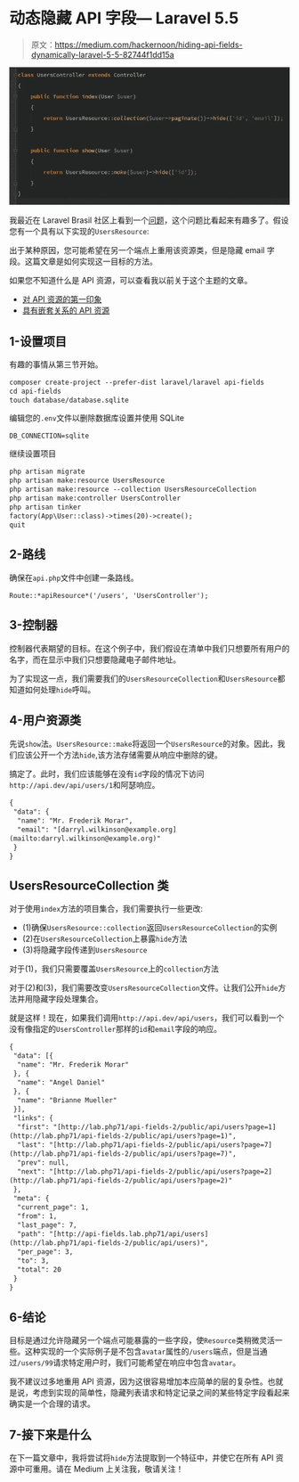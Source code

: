 # 动态隐藏 API 字段— Laravel 5.5

> 原文：<https://medium.com/hackernoon/hiding-api-fields-dynamically-laravel-5-5-82744f1dd15a>

![](img/3a8ae1a0eb3544cf8c78537c40e17ff5.png)

我最近在 Laravel Brasil 社区上看到一个[问题](https://github.com/laravelbrasil/forum/issues/140)，这个问题比看起来有趣多了。假设您有一个具有以下实现的`UsersResource`:

出于某种原因，您可能希望在另一个端点上重用该资源类，但是隐藏 email 字段。这篇文章是如何实现这一目标的方法。

如果您不知道什么是 API 资源，可以查看我以前关于这个主题的文章。

*   [对 API 资源的第一印象](https://hackernoon.com/first-impressions-on-laravel-api-resources-4869b73b7847)
*   [具有嵌套关系的 API 资源](https://hackernoon.com/reusable-api-resource-with-nested-relationship-laravel-5-5-c654c7243869)

## 1-设置项目

有趣的事情从第三节开始。

```
composer create-project --prefer-dist laravel/laravel api-fields
cd api-fields
touch database/database.sqlite
```

编辑您的`.env`文件以删除数据库设置并使用 SQLite

```
DB_CONNECTION=sqlite
```

继续设置项目

```
php artisan migrate
php artisan make:resource UsersResource
php artisan make:resource --collection UsersResourceCollection 
php artisan make:controller UsersController
php artisan tinker
factory(App\User::class)->times(20)->create();
quit
```

## 2-路线

确保在`api.php`文件中创建一条路线。

```
Route::*apiResource*('/users', 'UsersController');
```

## 3-控制器

控制器代表期望的目标。在这个例子中，我们假设在清单中我们只想要所有用户的名字，而在显示中我们只想要隐藏电子邮件地址。

为了实现这一点，我们需要我们的`UsersResourceCollection`和`UsersResource`都知道如何处理`hide`呼叫。

## 4-用户资源类

先说`show`法。`UsersResource::make`将返回一个`UsersResource`的对象。因此，我们应该公开一个方法`hide`,该方法存储需要从响应中删除的键。

搞定了。此时，我们应该能够在没有`id`字段的情况下访问`http://api.dev/api/users/1`和阿瑟响应。

```
{
 "data": {
  "name": "Mr. Frederik Morar",
  "email": "[darryl.wilkinson@example.org](mailto:darryl.wilkinson@example.org)"
 }
}
```

## UsersResourceCollection 类

对于使用`index`方法的项目集合，我们需要执行一些更改:

*   (1)确保`UsersResource::collection`返回`UsersResourceCollection`的实例
*   (2)在`UsersResourceCollection`上暴露`hide`方法
*   (3)将隐藏字段传递到`UsersResource`

对于(1)，我们只需要覆盖`UsersResource`上的`collection`方法

对于(2)和(3)，我们需要改变`UsersResourceCollection`文件。让我们公开`hide`方法并用隐藏字段处理集合。

就是这样！现在，如果我们调用`http://api.dev/api/users`，我们可以看到一个没有像指定的`UsersController`那样的`id`和`email`字段的响应。

```
{
 "data": [{
  "name": "Mr. Frederik Morar"
 }, {
  "name": "Angel Daniel"
 }, {
  "name": "Brianne Mueller"
 }],
 "links": {
  "first": "[http://lab.php71/api-fields-2/public/api/users?page=1](http://lab.php71/api-fields-2/public/api/users?page=1)",
  "last": "[http://lab.php71/api-fields-2/public/api/users?page=7](http://lab.php71/api-fields-2/public/api/users?page=7)",
  "prev": null,
  "next": "[http://lab.php71/api-fields-2/public/api/users?page=2](http://lab.php71/api-fields-2/public/api/users?page=2)"
 },
 "meta": {
  "current_page": 1,
  "from": 1,
  "last_page": 7,
  "path": "[http://api-fields.lab.php71/api/users](http://lab.php71/api-fields-2/public/api/users)",
  "per_page": 3,
  "to": 3,
  "total": 20
 }
}
```

## 6-结论

目标是通过允许隐藏另一个端点可能暴露的一些字段，使`Resource`类稍微灵活一些。这种实现的一个实际例子是不包含`avatar`属性的`/users`端点，但是当通过`/users/99`请求特定用户时，我们可能希望在响应中包含`avatar`。

我不建议过多地重用 API 资源，因为这很容易增加本应简单的层的复杂性。也就是说，考虑到实现的简单性，隐藏列表请求和特定记录之间的某些特定字段看起来确实是一个合理的请求。

## 7-接下来是什么

在下一篇文章中，我将尝试将`hide`方法提取到一个特征中，并使它在所有 API 资源中可重用。请在 Medium 上关注我，敬请关注！